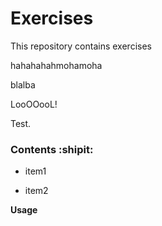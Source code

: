 # Exercises


This repository contains exercises

hahahahahmohamoha

blalba

LooOOooL!

Test.

### Contents :shipit:

- item1

- item2

**Usage**
